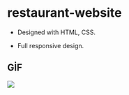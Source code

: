 # restaurant-website

- Designed with HTML, CSS.

- Full responsive design.

## GİF

<img src="r.gif" />
